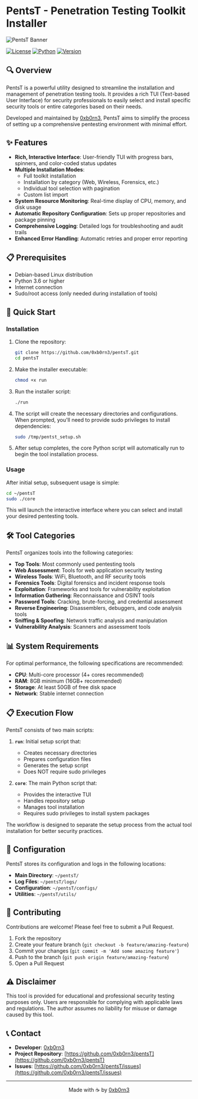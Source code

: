 # PentsT - Penetration Testing Toolkit Installer

![PentsT Banner](https://raw.githubusercontent.com/0xb0rn3/pentsT/main/assets/banner.png)

[![License](https://img.shields.io/badge/license-MIT-blue.svg)](https://opensource.org/licenses/MIT)
[![Python](https://img.shields.io/badge/python-3.6+-blue.svg)](https://www.python.org/downloads/)
[![Version](https://img.shields.io/badge/version-0.1--alpha-orange)]()

## 🔍 Overview

PentsT is a powerful utility designed to streamline the installation and management of penetration testing tools. It provides a rich TUI (Text-based User Interface) for security professionals to easily select and install specific security tools or entire categories based on their needs.

Developed and maintained by [0xb0rn3](https://github.com/0xb0rn3), PentsT aims to simplify the process of setting up a comprehensive pentesting environment with minimal effort.

## ✨ Features

- **Rich, Interactive Interface**: User-friendly TUI with progress bars, spinners, and color-coded status updates
- **Multiple Installation Modes**:
  - Full toolkit installation
  - Installation by category (Web, Wireless, Forensics, etc.)
  - Individual tool selection with pagination
  - Custom list import
- **System Resource Monitoring**: Real-time display of CPU, memory, and disk usage
- **Automatic Repository Configuration**: Sets up proper repositories and package pinning
- **Comprehensive Logging**: Detailed logs for troubleshooting and audit trails
- **Enhanced Error Handling**: Automatic retries and proper error reporting

## 📋 Prerequisites

- Debian-based Linux distribution
- Python 3.6 or higher
- Internet connection
- Sudo/root access (only needed during installation of tools)

## 🚀 Quick Start

### Installation

1. Clone the repository:
   ```bash
   git clone https://github.com/0xb0rn3/pentsT.git
   cd pentsT
   ```

2. Make the installer executable:
   ```bash
   chmod +x run
   ```

3. Run the installer script:
   ```bash
   ./run
   ```

4. The script will create the necessary directories and configurations.
   When prompted, you'll need to provide sudo privileges to install dependencies:
   ```bash
   sudo /tmp/pentst_setup.sh
   ```

5. After setup completes, the core Python script will automatically run to begin the tool installation process.

### Usage

After initial setup, subsequent usage is simple:

```bash
cd ~/pentsT
sudo ./core
```

This will launch the interactive interface where you can select and install your desired pentesting tools.

## 🛠️ Tool Categories

PentsT organizes tools into the following categories:

- **Top Tools**: Most commonly used pentesting tools
- **Web Assessment**: Tools for web application security testing
- **Wireless Tools**: WiFi, Bluetooth, and RF security tools
- **Forensics Tools**: Digital forensics and incident response tools
- **Exploitation**: Frameworks and tools for vulnerability exploitation
- **Information Gathering**: Reconnaissance and OSINT tools
- **Password Tools**: Cracking, brute-forcing, and credential assessment
- **Reverse Engineering**: Disassemblers, debuggers, and code analysis tools
- **Sniffing & Spoofing**: Network traffic analysis and manipulation
- **Vulnerability Analysis**: Scanners and assessment tools

## 📊 System Requirements

For optimal performance, the following specifications are recommended:

- **CPU**: Multi-core processor (4+ cores recommended)
- **RAM**: 8GB minimum (16GB+ recommended)
- **Storage**: At least 50GB of free disk space
- **Network**: Stable internet connection

## 📋 Execution Flow

PentsT consists of two main scripts:

1. **`run`**: Initial setup script that:
   - Creates necessary directories
   - Prepares configuration files
   - Generates the setup script
   - Does NOT require sudo privileges

2. **`core`**: The main Python script that:
   - Provides the interactive TUI
   - Handles repository setup
   - Manages tool installation
   - Requires sudo privileges to install system packages

The workflow is designed to separate the setup process from the actual tool installation for better security practices.

## 🔧 Configuration

PentsT stores its configuration and logs in the following locations:

- **Main Directory**: `~/pentsT/`
- **Log Files**: `~/pentsT/logs/`
- **Configuration**: `~/pentsT/configs/`
- **Utilities**: `~/pentsT/utils/`

## 🤝 Contributing

Contributions are welcome! Please feel free to submit a Pull Request.

1. Fork the repository
2. Create your feature branch (`git checkout -b feature/amazing-feature`)
3. Commit your changes (`git commit -m 'Add some amazing feature'`)
4. Push to the branch (`git push origin feature/amazing-feature`)
5. Open a Pull Request


## ⚠️ Disclaimer

This tool is provided for educational and professional security testing purposes only. Users are responsible for complying with applicable laws and regulations. The author assumes no liability for misuse or damage caused by this tool.

## 📞 Contact

- **Developer**: [0xb0rn3](https://github.com/0xb0rn3)
- **Project Repository**: [https://github.com/0xb0rn3/pentsT](https://github.com/0xb0rn3/pentsT)
- **Issues**: [https://github.com/0xb0rn3/pentsT/issues](https://github.com/0xb0rn3/pentsT/issues)

---

<p align="center">Made with ☕ by <a href="https://github.com/0xb0rn3">0xb0rn3</a></p>
